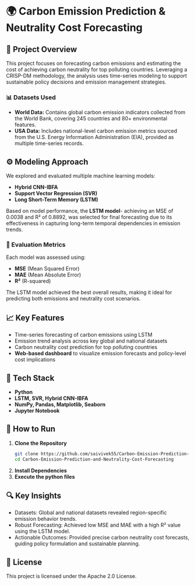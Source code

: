 # 🌍 Carbon Emission Prediction & Neutrality Cost Forecasting

## 🔎 Project Overview
This project focuses on forecasting carbon emissions and estimating the cost of achieving carbon neutrality for top polluting countries. Leveraging a CRISP-DM methodology, the analysis uses time-series modeling to support sustainable policy decisions and emission management strategies.

### 📊 Datasets Used
- **World Data:** Contains global carbon emission indicators collected from the World Bank, covering 245 countries and 80+ environmental features.
- **USA Data:** Includes national-level carbon emission metrics sourced from the U.S. Energy Information Administration (EIA), provided as multiple time-series records.

## ⚙️ Modeling Approach
We explored and evaluated multiple machine learning models:
- **Hybrid CNN-IBFA**
- **Support Vector Regression (SVR)**
- **Long Short-Term Memory (LSTM)**

Based on model performance, the **LSTM model**- achieving an MSE of 0.0038 and R² of 0.8892, was selected for final forecasting due to its effectiveness in capturing long-term temporal dependencies in emission trends.

### 🧪 Evaluation Metrics
Each model was assessed using:
- **MSE** (Mean Squared Error)  
- **MAE** (Mean Absolute Error)  
- **R²** (R-squared)

The LSTM model achieved the best overall results, making it ideal for predicting both emissions and neutrality cost scenarios.

## 📈 Key Features
- Time-series forecasting of carbon emissions using LSTM  
- Emission trend analysis across key global and national datasets  
- Carbon neutrality cost prediction for top polluting countries  
- **Web-based dashboard** to visualize emission forecasts and policy-level cost implications

## 🧰 Tech Stack
- **Python**  
- **LSTM, SVR, Hybrid CNN-IBFA**  
- **NumPy, Pandas, Matplotlib, Seaborn**  
- **Jupyter Notebook**  

## 🚀 How to Run
1. **Clone the Repository**
   ```bash
   git clone https://github.com/saivivek55/Carbon-Emission-Prediction-and-Neutrality-Cost-Forecasting.git
   cd Carbon-Emission-Prediction-and-Neutrality-Cost-Forecasting
2. **Install Dependencies**
3. **Execute the python files**

## 🔍 Key Insights                                                                                                                                                                                                                        
- Datasets: Global and national datasets revealed region-specific emission behavior trends.                                                                                                             
- Robust Forecasting: Achieved low MSE and MAE with a high R² value using the LSTM model.                                                                                                
- Actionable Outcomes: Provided precise carbon neutrality cost forecasts, guiding policy formulation and sustainable planning.                                                                                                                                              

## 📄 License                                                                                                                                                                                                                                                                                                                                   
This project is licensed under the Apache 2.0 License.
